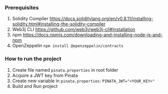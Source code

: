 ### Prerequisites
1. Solidity Compiler https://docs.soliditylang.org/en/v0.8.11/installing-solidity.html#installing-the-solidity-compiler
2. Web3j CLI https://github.com/web3j/web3j-cli#installation
3. npm https://docs.npmjs.com/downloading-and-installing-node-js-and-npm
4. OpenZeppelin `npm install @openzeppelin/contracts`

### How to run the project
1. Create file named `pinata.properties` in root folder
2. Acquire a JWT key from Pinata
3. Create new variable in `pinata.properties`: `PINATA_JWT="<YOUR_KEY>"`
4. Build and Run project


